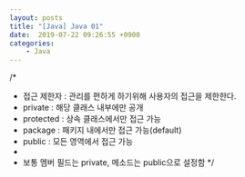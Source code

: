 ```yaml
---
layout: posts
title: "[Java] Java 01"
date:  2019-07-22 09:26:55 +0900
categories:
    - Java
---
```

/*
 * 접근 제한자 : 관리를 편하게 하기위해 사용자의 접근을 제한한다.
 * private : 해당 클래스 내부에만 공개
 * protected : 상속 클래스에서만 접근 가능
 * package : 패키지 내에서만 접근 가능(default)
 * public : 모든 영역에서 접근 가능
 * 
 * 보통 멤버 필드는 private, 메소드는 public으로 설정함
 */